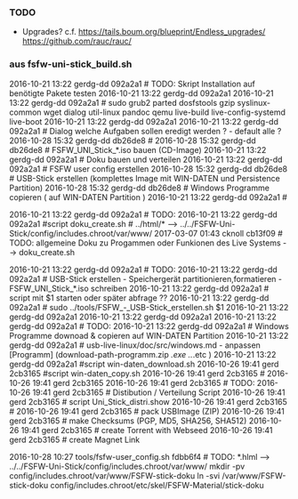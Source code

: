 ### TODO
- Upgrades? c.f. https://tails.boum.org/blueprint/Endless_upgrades/ https://github.com/rauc/rauc/

### aus fsfw-uni-stick_build.sh

2016-10-21 13:22 gerdg-dd 092a2a1 # TODO: Skript Installation auf benötigte Pakete testen
2016-10-21 13:22 gerdg-dd 092a2a1
2016-10-21 13:22 gerdg-dd 092a2a1 #       sudo grub2 parted dosfstools gzip syslinux-common wget dialog util-linux pandoc qemu live-build live-config-systemd live-boot
2016-10-21 13:22 gerdg-dd 092a2a1
2016-10-21 13:22 gerdg-dd 092a2a1 # Dialog welche Aufgaben sollen eredigt werden ? - default alle ?
2016-10-28 15:32 gerdg-dd db26de8 #
2016-10-28 15:32 gerdg-dd db26de8 #       FSFW_UNI_Stick_*.iso bauen (CD-Image)
2016-10-21 13:22 gerdg-dd 092a2a1 #       Doku bauen und verteilen
2016-10-21 13:22 gerdg-dd 092a2a1 #       FSFW user config erstellen
2016-10-28 15:32 gerdg-dd db26de8 #       USB-Stick erstellen (komplettes Image mit WIN-DATEN und Persistence Partition)
2016-10-28 15:32 gerdg-dd db26de8 #       Windows Programme copieren ( auf WIN-DATEN Partition )
2016-10-21 13:22 gerdg-dd 092a2a1 #

2016-10-21 13:22 gerdg-dd          092a2a1 # TODO:
2016-10-21 13:22 gerdg-dd          092a2a1 #script doku_create.sh          # ../html/*  --> ../../FSFW-Uni-Stick/config/includes.chroot/var/www/
2017-03-07 01:43 cknoll   cb13f09 # TODO: allgemeine Doku zu Progammen oder Funkionen des Live Systems --> doku_create.sh

2016-10-21 13:22 gerdg-dd 092a2a1 # TODO:
2016-10-21 13:22 gerdg-dd 092a2a1 # USB-Stick erstellen - Speichergerät partitionieren,formatieren - FSFW_UNI_Stick_*.iso schreiben
2016-10-21 13:22 gerdg-dd 092a2a1 # script mit $1 starten oder später abfrage ??
2016-10-21 13:22 gerdg-dd 092a2a1 # sudo ../tools/FSFW_-_USB-Stick_erstellen.sh $1
2016-10-21 13:22 gerdg-dd 092a2a1
2016-10-21 13:22 gerdg-dd 092a2a1
2016-10-21 13:22 gerdg-dd 092a2a1 # TODO:
2016-10-21 13:22 gerdg-dd 092a2a1 # Windows Programme downoad & copieren auf WIN-DATEN Partition
2016-10-21 13:22 gerdg-dd 092a2a1 # usb-live-linux/doc/src/windows.md     - anpassen [Programm] (download-path-programm.zip *.exe ..*.etc )
2016-10-21 13:22 gerdg-dd 092a2a1 #script win-daten_download.sh
2016-10-26 19:41 gerd     2cb3165 #script win-daten_copy.sh
2016-10-26 19:41 gerd     2cb3165 #
2016-10-26 19:41 gerd     2cb3165
2016-10-26 19:41 gerd     2cb3165 # TODO:
2016-10-26 19:41 gerd     2cb3165 # Distibution / Verteilung Script
2016-10-26 19:41 gerd     2cb3165 # script Uni_Stick_distri.show
2016-10-26 19:41 gerd     2cb3165 #
2016-10-26 19:41 gerd     2cb3165 # pack USBImage (ZIP)
2016-10-26 19:41 gerd     2cb3165 # make Checksums (PGP, MD5, SHA256, SHA512)
2016-10-26 19:41 gerd     2cb3165 # create Torrent with Webseed
2016-10-26 19:41 gerd     2cb3165 # create Magnet Link

2016-10-28 10:27 tools/fsfw-user_config.sh fdbb6f4 # TODO: *.hlml  --> ../../FSFW-Uni-Stick/config/includes.chroot/var/www/
mkdir -pv config/includes.chroot/var/www/FSFW-stick-doku
ln -svi /var/www/FSFW-stick-doku config/includes.chroot/etc/skel/FSFW-Material/stick-doku

